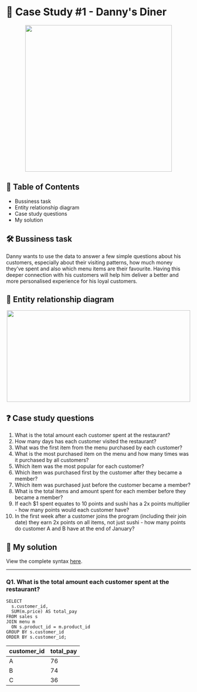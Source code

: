 # 🍜 Case Study #1 - Danny's Diner
<p align="center">
<img src="https://github.com/qanhnn12/8-Week-SQL-Challenge/blob/main/IMG/1.png" align="center" width="400" height="400" >
  
  
## 📕 Table of Contents
* Bussiness task
* Entity relationship diagram
* Case study questions
* My solution
  
## 🛠️ Bussiness task
Danny wants to use the data to answer a few simple questions about his customers, especially about their visiting patterns, how much money they’ve spent and also which menu items are their favourite. Having this deeper connection with his customers will help him deliver a better and more personalised experience for his loyal customers.

## 🔐 Entity relationship diagram
<p align="center">
<img src="https://github.com/qanhnn12/8-Week-SQL-Challenge/blob/main/IMG/e1.PNG" align="center" width="500" height="250" >

## ❓ Case study questions
1. What is the total amount each customer spent at the restaurant?
2. How many days has each customer visited the restaurant?
3. What was the first item from the menu purchased by each customer?
4. What is the most purchased item on the menu and how many times was it purchased by all customers?
5. Which item was the most popular for each customer?
6. Which item was purchased first by the customer after they became a member?
7. Which item was purchased just before the customer became a member?
8. What is the total items and amount spent for each member before they became a member?
9. If each $1 spent equates to 10 points and sushi has a 2x points multiplier - how many points would each customer have?
10. In the first week after a customer joins the program (including their join date) they earn 2x points on all items, 
  not just sushi - how many points do customer A and B have at the end of January?

## 🚀 My solution
View the complete syntax [here](https://github.com/qanhnn12/8-Week-SQL-Challenge/blob/main/Case%20Study%20%231%20-%20Danny's%20Diner/query.sql).
  
---
### Q1. What is the total amount each customer spent at the restaurant?
```SQL:
SELECT 
  s.customer_id,
  SUM(m.price) AS total_pay
FROM sales s
JOIN menu m
  ON s.product_id = m.product_id
GROUP BY s.customer_id
ORDER BY s.customer_id;
```
|  customer_id | total_pay  |
|---|---|
|A	|76|
|B	|74|
|C	|36|

  
